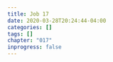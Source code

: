 ```yaml
---
title: Job 17
date: 2020-03-28T20:24:44-04:00
categories: []
tags: []
chapter: "017"
inprogress: false
---
```


